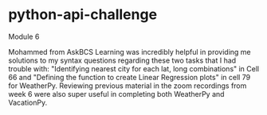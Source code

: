 # python-api-challenge

Module 6

Mohammed from AskBCS Learning was incredibly helpful in providing me solutions to my syntax questions regarding these two tasks that I had trouble with: "Identifying nearest city for each lat, long combinations" in Cell 66 and "Defining the function to create Linear Regression plots" in cell 79 for WeatherPy. Reviewing previous material in the zoom recordings from week 6 were also super useful in completing both WeatherPy and VacationPy.

